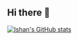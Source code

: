 ## Hi there 👋
[![Ishan's GitHub stats](https://beautiful-github-homepage.vercel.app/api?username=aegentfocks)](https://github.com/ishandutta2007/beautiful-github-homepage)
<!--
**aegentfocks/aegentfocks** is a ✨ _special_ ✨ repository because its `README.md` (this file) appears on your GitHub profile.

Here are some ideas to get you started:

- 🔭 I’m currently working on ...
- 🌱 I’m currently learning ...
- 👯 I’m looking to collaborate on ...
- 🤔 I’m looking for help with ...
- 💬 Ask me about ...
- 📫 How to reach me: ...
- 😄 Pronouns: ...
- ⚡ Fun fact: ...
-->
